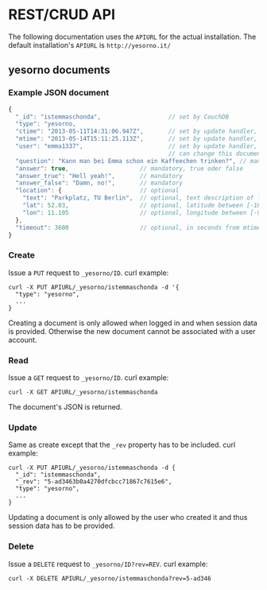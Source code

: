 # REST/CRUD API

The following documentation uses the ```APIURL``` for the actual installation. The
default installation's ```APIURL``` is ```http://yesorno.it/```

## yesorno documents
### Example JSON document
```javascript
{
  "_id": "istemmaschonda",                   // set by CouchDB
  "type": "yesorno,
  "ctime": "2013-05-11T14:31:06.947Z",       // set by update handler, creation time
  "mtime": "2013-05-14T15:11:25.113Z",       // set by update handler, modification time
  "user": "emma1337",                        // set by update handler, only this user
                                             // can change this document
  "question": "Kann man bei Emma schon ein Kaffeechen trinken?", // mandatory
  "answer": true,                    // mandatory, true oder false
  "answer_true": "Hell yeah!",       // mandatory
  "answer_false": "Damn, no!",       // mandatory
  "location": {                      // optional
    "text": "Parkplatz, TU Berlin",  // optional, text description of location
    "lat": 52.03,                    // optional, latitude between [-180,180]
    "lon": 11.105                    // optional, longitude between [-90,90]
  },
  "timeout": 3600                    // optional, in seconds from mtime
}
```

### Create
Issue a `PUT` request to `_yesorno/ID`. curl example:
```
curl -X PUT APIURL/_yesorno/istemmaschonda -d '{
  "type": "yesorno",
  ...
}
```
Creating a document is only allowed when logged in and when session data is
provided. Otherwise the new document cannot be associated with a user
account.

### Read
Issue a `GET` request to `_yesorno/ID`. curl example:
```
curl -X GET APIURL/_yesorno/istemmaschonda
```
The document's JSON is returned.

### Update
Same as create except that the `_rev` property has to be included. curl
example:
```
curl -X PUT APIURL/_yesorno/istemmaschonda -d {
  "_id": "istemmaschonda",
  "_rev": "5-ad3463b0a4270dfcbcc71867c7615e6",
  "type": "yesorno",
  ...
}
```
Updating a document is only allowed by the user who created it and thus
session data has to be provided.

### Delete
Issue a `DELETE` request to `_yesorno/ID?rev=REV`. curl example:
```
curl -X DELETE APIURL/_yesorno/istemmaschonda?rev=5-ad346
```
